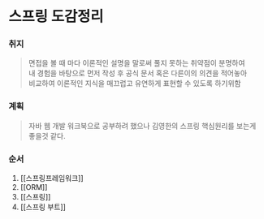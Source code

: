 # 스프링 도감정리
### 취지
> 면접을 볼 때 마다 이론적인 설명을 말로써 풀지 못하는 취약점이 분명하여  
> 내 경험을 바탕으로 먼저 작성 후 공식 문서 혹은 다른이의 의견을 적어놓아  
> 비교하여 이론적인 지식을 매끄럽고 유연하게 표현할 수 있도록 하기위함 

### 계획
> 자바 웹 개발 워크북으로 공부하려 했으나 김영한의 스프링 핵심원리를 보는게 좋을것 같다.

### 순서
1. [[스프링프레임워크]]
2. [[ORM]]
3. [[스프링]]
4. [[스프링 부트]]